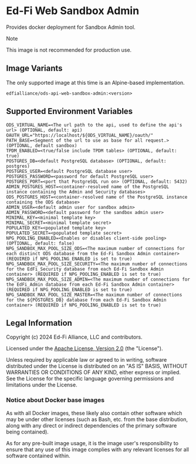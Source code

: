 # Ed-Fi Web Sandbox Admin

Provides docker deployment for Sandbox Admin tool.

> [!NOTE]
> This image is not recommended for production use.

## Image Variants

The only supported image at this time is an Alpine-based implementation.

`edfialliance/ods-api-web-sandbox-admin:<version>`

## Supported Environment Variables

```none
ODS_VIRTUAL_NAME=<The url path to the api, used to define the api's url> (OPTIONAL, default: api)
OAUTH_URL="https://localhost/${ODS_VIRTUAL_NAME}/oauth/"
PATH_BASE=<Segment of the url to use as base for all request.> (OPTIONAL, default sandbox)
TPDM_ENABLED=<true/false include TPDM tables> (OPTIONAL, default: true)
POSTGRES_DB=<default PostgreSQL database> (OPTIONAL, default: postgres)
POSTGRES_USER=<default PostgreSQL database user>
POSTGRES_PASSWORD=<password for default PostgreSQL user>
POSTGRES_PORT=<port that PostgreSQL run on> (OPTIONAL, default: 5432)
ADMIN_POSTGRES_HOST=<container-resolved name of the PostgreSQL instance containing the Admin and Security databases>
ODS_POSTGRES_HOST=<container-resolved name of the PostgreSQL instance containing the ODS database>
ADMIN_USER=<default admin user for sandbox admin>
ADMIN_PASSWORD=<default password for the sandbox admin user>
MINIMAL_KEY=<minimal template key>
MINIMAL_SECRET=<minimal template secret>
POPULATED_KEY=<populated template key>
POPULATED_SECRET=<populated template secret>
NPG_POOLING_ENABLED=<Enables or disables client-side pooling> (OPTIONAL, default: false)
NPG_SANDBOX_MAX_POOL_SIZE_ODS=<The maximum number of connections for each distinct ODS database from the Ed-Fi Sandbox Admin container> (REQUIRED if NPG_POOLING_ENABLED is set to true)
NPG_SANDBOX_MAX_POOL_SIZE_SECURITY=<The maximum number of connections for the EdFi_Security database from each Ed-Fi Sandbox Admin container> (REQUIRED if NPG_POOLING_ENABLED is set to true)
NPG_SANDBOX_MAX_POOL_SIZE_ADMIN=<The maximum number of connections for the EdFi_Admin database from each Ed-Fi Sandbox Admin container> (REQUIRED if NPG_POOLING_ENABLED is set to true)
NPG_SANDBOX_MAX_POOL_SIZE_MASTER=<The maximum number of connections for the ${POSTGRES_DB} database from each Ed-Fi Sandbox Admin container> (REQUIRED if NPG_POOLING_ENABLED is set to true)
```

## Legal Information

Copyright (c) 2024 Ed-Fi Alliance, LLC and contributors.

Licensed under the [Apache License, Version
2.0]([LICENSE](https://www.apache.org/licenses/LICENSE-2.0.txt)) (the
"License").

Unless required by applicable law or agreed to in writing, software distributed
under the License is distributed on an "AS IS" BASIS, WITHOUT WARRANTIES OR
CONDITIONS OF ANY KIND, either express or implied. See the License for the
specific language governing permissions and limitations under the License.

### Notice about Docker base images

As with all Docker images, these likely also contain other software which may be
under other licenses (such as Bash, etc. from the base distribution, along with
any direct or indirect dependencies of the primary software being contained).

As for any pre-built image usage, it is the image user's responsibility to
ensure that any use of this image complies with any relevant licenses for all
software contained within.
